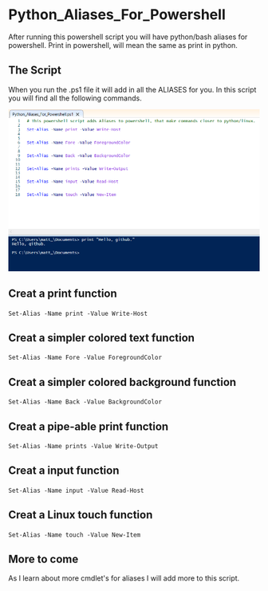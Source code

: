 # Python_Aliases_For_Powershell
After running this powershell script you will have python/bash aliases for powershell. Print in powershell, will mean the same as print in python.

## The Script
When you run the .ps1 file it will add in all the ALIASES for you. In this script you will find all the following commands. 

![Example](Screenshot.PNG "Example")

## Creat a print function
   `Set-Alias -Name print -Value Write-Host`  

## Creat a simpler colored text function
   `Set-Alias -Name Fore -Value ForegroundColor`
  
## Creat a simpler colored background function
   `Set-Alias -Name Back -Value BackgroundColor`
  
## Creat a pipe-able print function
   `Set-Alias -Name prints -Value Write-Output`
  
## Creat a input function
   `Set-Alias -Name input -Value Read-Host`
  
## Creat a Linux touch function 
  
  `Set-Alias -Name touch -Value New-Item`


## More to come
As I learn about more cmdlet's for aliases I will add more to this script.
